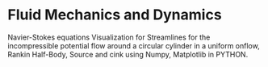 # Fluid Mechanics and Dynamics
Navier-Stokes equations
Visualization for Streamlines for the incompressible potential flow around a circular cylinder in a uniform onflow,
Rankin Half-Body, Source and cink using Numpy, Matplotlib in PYTHON.
